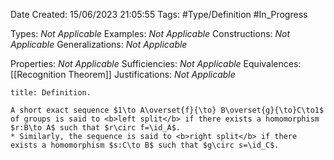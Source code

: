 <div class="topSpace"></div>

Date Created: 15/06/2023 21:05:55
Tags: #Type/Definition #In_Progress

Types: <i>Not Applicable</i>
Examples: <i>Not Applicable</i>
Constructions: <i>Not Applicable</i>
Generalizations: <i>Not Applicable</i>

Properties: <i>Not Applicable</i>
Sufficiencies: <i>Not Applicable</i>
Equivalences: [[Recognition Theorem]]
Justifications: <i>Not Applicable</i>

``` ad-Definition
title: Definition.

A short exact sequence $1\to A\overset{f}{\to} B\overset{g}{\to}C\to1$ of groups is said to <b>left split</b> if there exists a homomorphism $r:B\to A$ such that $r\circ f=\id_A$.
* Similarly, the sequence is said to <b>right split</b> if there exists a homomorphism $s:C\to B$ such that $g\circ s=\id_C$.

```
